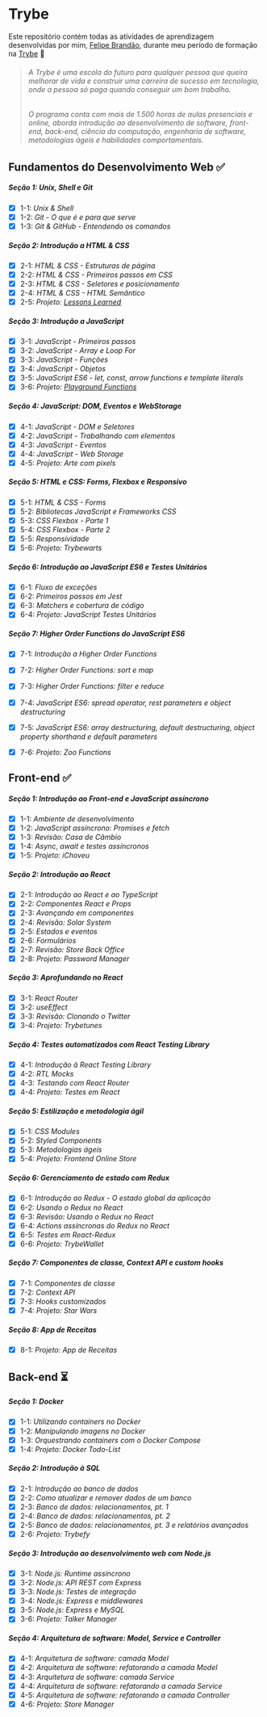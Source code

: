 # Trybe

Este repositório contém todas as atividades de aprendizagem desenvolvidas por mim, [Felipe Brandão](https://linkedin.com/in/felipebrandaodasilva/), durante meu período de formação na [Trybe](https://www.betrybe.com/) 🚀

> ###### A Trybe é uma escola do futuro para qualquer pessoa que queira melhorar de vida e construir uma carreira de sucesso em tecnologia, onde a pessoa só paga quando conseguir um bom trabalho.  
> ###### O programa conta com mais de 1.500 horas de aulas presenciais e online, aborda introdução ao desenvolvimento de software, front-end, back-end, ciência da computação, engenharia de software, metodologias ágeis e habilidades comportamentais.

## Fundamentos do Desenvolvimento Web ✅


##### Seção 1: Unix, Shell e Git
- [X] 1-1: _Unix & Shell_
- [X] 1-2: _Git - O que é e para que serve_
- [X] 1-3: _Git & GitHub - Entendendo os comandos_

##### Seção 2: Introdução a HTML & CSS
- [X] 2-1: _HTML & CSS - Estruturas de página_
- [X] 2-2: _HTML & CSS - Primeiros passos em CSS_
- [X] 2-3: _HTML & CSS - Seletores e posicionamento_
- [X] 2-4: _HTML & CSS - HTML Semântico_
- [X] 2-5: _Projeto: [Lessons Learned](https://github.com/tryber/sd-033-a-project-lessons-learned/pull/22)_

##### Seção 3: Introdução a JavaScript
- [X] 3-1: _JavaScript - Primeiros passos_
- [X] 3-2: _JavaScript - Array e Loop For_
- [X] 3-3: _JavaScript - Funções_
- [X] 3-4: _JavaScript - Objetos_
- [X] 3-5: _JavaScript ES6 - let, const, arrow functions e template literals_
- [X] 3-6: _Projeto: [Playground Functions](https://github.com/tryber/sd-033-a-project-playground-functions/pull/123)_

##### Seção 4: JavaScript: DOM, Eventos e WebStorage
- [X] 4-1: _JavaScript - DOM e Seletores_
- [X] 4-2: _JavaScript - Trabalhando com elementos_
- [X] 4-3: _JavaScript - Eventos_
- [X] 4-4: _JavaScript - Web Storage_
- [X] 4-5: _Projeto: Arte com pixels_

##### Seção 5: HTML e CSS: Forms, Flexbox e Responsivo
- [X] 5-1: _HTML & CSS - Forms_
- [X] 5-2: _Bibliotecas JavaScript e Frameworks CSS_
- [X] 5-3: _CSS Flexbox - Parte 1_
- [X] 5-4: _CSS Flexbox - Parte 2_
- [X] 5-5: _Responsividade_
- [X] 5-6: _Projeto: Trybewarts_

##### Seção 6: Introdução ao JavaScript ES6 e Testes Unitários
- [X] 6-1: _Fluxo de exceções_
- [X] 6-2: _Primeiros passos em Jest_
- [X] 6-3: _Matchers e cobertura de código_
- [X] 6-4: _Projeto: JavaScript Testes Unitários_

##### Seção 7: Higher Order Functions do JavaScript ES6
- [x] 7-1: _Introdução a Higher Order Functions_
- [X] 7-2: _Higher Order Functions: sort e map_
- [X] 7-3: _Higher Order Functions: filter e reduce_
- [X] 7-4: _JavaScript ES6: spread operator, rest parameters e object destructuring_
- [X] 7-5: _JavaScript ES6: array destructuring, default destructuring, object property shorthand e default parameters_
- [X] 7-6: _Projeto: Zoo Functions_


## Front-end ✅


##### Seção 1: Introdução ao Front-end e JavaScript assíncrono
- [X] 1-1: _Ambiente de desenvolvimento_
- [X] 1-2: _JavaScript assíncrono: Promises e fetch_
- [X] 1-3: _Revisão: Casa de Câmbio_
- [X] 1-4: _Async, await e testes assíncronos_
- [X] 1-5: _Projeto: iChoveu_

##### Seção 2: Introdução ao React
- [X] 2-1: _Introdução ao React e ao TypeScript_
- [X] 2-2: _Componentes React e Props_
- [X] 2-3: _Avançando em componentes_
- [X] 2-4: _Revisão: Solar System_
- [X] 2-5: _Estados e eventos_
- [X] 2-6: _Formulários_
- [X] 2-7: _Revisão: Store Back Office_
- [X] 2-8: _Projeto: Password Manager_

##### Seção 3: Aprofundando no React
- [X] 3-1: _React Router_
- [X] 3-2: _useEffect_
- [X] 3-3: _Revisão: Clonando o Twitter_
- [X] 3-4: _Projeto: Trybetunes_

##### Seção 4: Testes automatizados com React Testing Library
- [X] 4-1: _Introdução à React Testing Library_
- [X] 4-2: _RTL Mocks_
- [X] 4-3: _Testando com React Router_
- [X] 4-4: _Projeto: Testes em React_

##### Seção 5: Estilização e metodologia ágil
- [X] 5-1: _CSS Modules_
- [X] 5-2: _Styled Components_
- [X] 5-3: _Metodologias ágeis_
- [X] 5-4: _Projeto: Frontend Online Store_

##### Seção 6: Gerenciamento de estado com Redux
- [X] 6-1: _Introdução ao Redux - O estado global da aplicação_
- [X] 6-2: _Usando o Redux no React_
- [X] 6-3: _Revisão: Usando o Redux no React_
- [X] 6-4: _Actions assíncronas do Redux no React_
- [X] 6-5: _Testes em React-Redux_
- [X] 6-6: _Projeto: TrybeWallet_

##### Seção 7: Componentes de classe, Context API e custom hooks
- [X] 7-1: _Componentes de classe_
- [X] 7-2: _Context API_
- [X] 7-3: _Hooks customizados_
- [X] 7-4: _Projeto: Star Wars_

##### Seção 8: App de Receitas
- [X] 8-1: _Projeto: App de Receitas_


## Back-end ⏳


##### Seção 1: Docker
- [X] 1-1: _Utilizando containers no Docker_
- [X] 1-2: _Manipulando imagens no Docker_
- [X] 1-3: _Orquestrando containers com o Docker Compose_
- [X] 1-4: _Projeto: Docker Todo-List_

##### Seção 2: Introdução à SQL
- [X] 2-1: _Introdução ao banco de dados_
- [X] 2-2: _Como atualizar e remover dados de um banco_
- [X] 2-3: _Banco de dados: relacionamentos, pt. 1_
- [X] 2-4: _Banco de dados: relacionamentos, pt. 2_
- [X] 2-5: _Banco de dados: relacionamentos, pt. 3 e relatórios avançados_
- [X] 2-6: _Projeto: Trybefy_

##### Seção 3: Introdução ao desenvolvimento web com Node.js
- [X] 3-1: _Node.js: Runtime assíncrono_
- [X] 3-2: _Node.js: API REST com Express_
- [X] 3-3: _Node.js: Testes de integração_
- [X] 3-4: _Node.js: Express e middlewares_
- [X] 3-5: _Node.js: Express e MySQL_
- [X] 3-6: _Projeto: Talker Manager_

##### Seção 4: Arquitetura de software: Model, Service e Controller
- [X] 4-1: _Arquitetura de software: camada Model_
- [X] 4-2: _Arquitetura de software: refatorando a camada Model_
- [X] 4-3: _Arquitetura de software: camada Service_
- [X] 4-4: _Arquitetura de software: refatorando a camada Service_
- [X] 4-5: _Arquitetura de software: refatorando a camada Controller_
- [X] 4-6: _Projeto: Store Manager_
